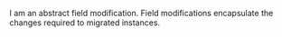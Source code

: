 I am an abstract field modification.
Field modifications encapsulate the changes required to migrated instances.